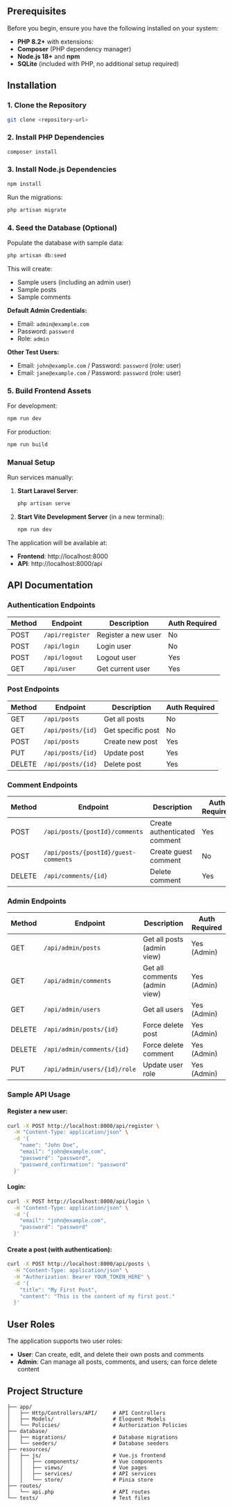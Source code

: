##  Prerequisites

Before you begin, ensure you have the following installed on your system:

- **PHP 8.2+** with extensions:
- **Composer** (PHP dependency manager)
- **Node.js 18+** and **npm**
- **SQLite** (included with PHP, no additional setup required)

##  Installation

### 1. Clone the Repository

```bash
git clone <repository-url>
```

### 2. Install PHP Dependencies

```bash
composer install
```

### 3. Install Node.js Dependencies

```bash
npm install
```

Run the migrations:

```bash
php artisan migrate
```

### 4. Seed the Database (Optional)

Populate the database with sample data:

```bash
php artisan db:seed
```

This will create:
- Sample users (including an admin user)
- Sample posts
- Sample comments

**Default Admin Credentials:**
- Email: `admin@example.com`
- Password: `password`
- Role: `admin`

**Other Test Users:**
- Email: `john@example.com` / Password: `password` (role: user)
- Email: `jane@example.com` / Password: `password` (role: user)

### 5. Build Frontend Assets

For development:

```bash
npm run dev
```

For production:

```bash
npm run build
```

### Manual Setup

Run services manually:

1. **Start Laravel Server**:
   ```bash
   php artisan serve
   ```

2. **Start Vite Development Server** (in a new terminal):
   ```bash
   npm run dev
   ```

The application will be available at:
- **Frontend**: http://localhost:8000
- **API**: http://localhost:8000/api


## API Documentation

### Authentication Endpoints

| Method | Endpoint | Description | Auth Required |
|--------|----------|-------------|---------------|
| POST | `/api/register` | Register a new user | No |
| POST | `/api/login` | Login user | No |
| POST | `/api/logout` | Logout user | Yes |
| GET | `/api/user` | Get current user | Yes |

### Post Endpoints

| Method | Endpoint | Description | Auth Required |
|--------|----------|-------------|---------------|
| GET | `/api/posts` | Get all posts | No |
| GET | `/api/posts/{id}` | Get specific post | No |
| POST | `/api/posts` | Create new post | Yes |
| PUT | `/api/posts/{id}` | Update post | Yes |
| DELETE | `/api/posts/{id}` | Delete post | Yes |

### Comment Endpoints

| Method | Endpoint | Description | Auth Required |
|--------|----------|-------------|---------------|
| POST | `/api/posts/{postId}/comments` | Create authenticated comment | Yes |
| POST | `/api/posts/{postId}/guest-comments` | Create guest comment | No |
| DELETE | `/api/comments/{id}` | Delete comment | Yes |

### Admin Endpoints

| Method | Endpoint | Description | Auth Required |
|--------|----------|-------------|---------------|
| GET | `/api/admin/posts` | Get all posts (admin view) | Yes (Admin) |
| GET | `/api/admin/comments` | Get all comments (admin view) | Yes (Admin) |
| GET | `/api/admin/users` | Get all users | Yes (Admin) |
| DELETE | `/api/admin/posts/{id}` | Force delete post | Yes (Admin) |
| DELETE | `/api/admin/comments/{id}` | Force delete comment | Yes (Admin) |
| PUT | `/api/admin/users/{id}/role` | Update user role | Yes (Admin) |

### Sample API Usage

#### Register a new user:
```bash
curl -X POST http://localhost:8000/api/register \
  -H "Content-Type: application/json" \
  -d '{
    "name": "John Doe",
    "email": "john@example.com",
    "password": "password",
    "password_confirmation": "password"
  }'
```

#### Login:
```bash
curl -X POST http://localhost:8000/api/login \
  -H "Content-Type: application/json" \
  -d '{
    "email": "john@example.com",
    "password": "password"
  }'
```

#### Create a post (with authentication):
```bash
curl -X POST http://localhost:8000/api/posts \
  -H "Content-Type: application/json" \
  -H "Authorization: Bearer YOUR_TOKEN_HERE" \
  -d '{
    "title": "My First Post",
    "content": "This is the content of my first post."
  }'
```

## User Roles

The application supports two user roles:

- **User**: Can create, edit, and delete their own posts and comments
- **Admin**: Can manage all posts, comments, and users; can force delete content

##  Project Structure

```
├── app/
│   ├── Http/Controllers/API/     # API Controllers
│   ├── Models/                   # Eloquent Models
│   └── Policies/                 # Authorization Policies
├── database/
│   ├── migrations/               # Database migrations
│   └── seeders/                  # Database seeders
├── resources/
│   ├── js/                       # Vue.js frontend
│   │   ├── components/           # Vue components
│   │   ├── views/                # Vue pages
│   │   ├── services/             # API services
│   │   └── store/                # Pinia store
├── routes/
│   └── api.php                   # API routes
└── tests/                        # Test files
```



